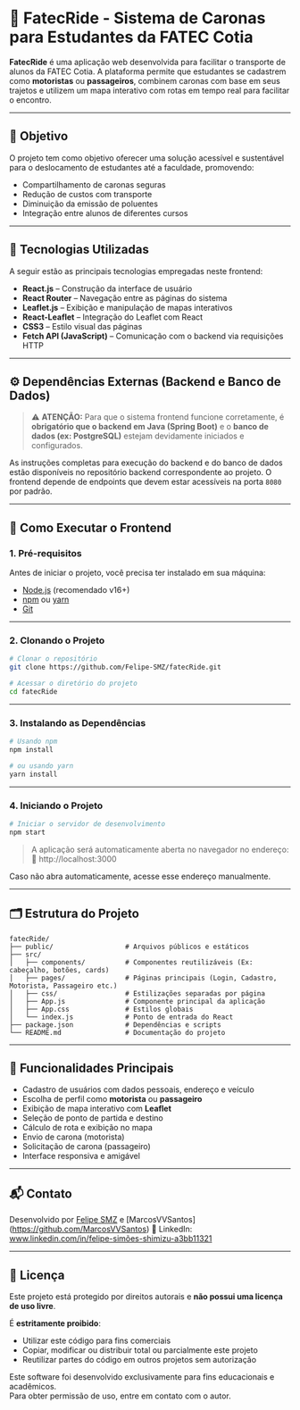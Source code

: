 # 🚗 FatecRide - Sistema de Caronas para Estudantes da FATEC Cotia

**FatecRide** é uma aplicação web desenvolvida para facilitar o transporte de alunos da FATEC Cotia. A plataforma permite que estudantes se cadastrem como **motoristas** ou **passageiros**, combinem caronas com base em seus trajetos e utilizem um mapa interativo com rotas em tempo real para facilitar o encontro.

---

## 🎯 Objetivo

O projeto tem como objetivo oferecer uma solução acessível e sustentável para o deslocamento de estudantes até a faculdade, promovendo:

- Compartilhamento de caronas seguras
- Redução de custos com transporte
- Diminuição da emissão de poluentes
- Integração entre alunos de diferentes cursos

---

## 🧰 Tecnologias Utilizadas

A seguir estão as principais tecnologias empregadas neste frontend:

- **React.js** – Construção da interface de usuário
- **React Router** – Navegação entre as páginas do sistema
- **Leaflet.js** – Exibição e manipulação de mapas interativos
- **React-Leaflet** – Integração do Leaflet com React
- **CSS3** – Estilo visual das páginas
- **Fetch API (JavaScript)** – Comunicação com o backend via requisições HTTP


---

## ⚙️ Dependências Externas (Backend e Banco de Dados)

> ⚠️ **ATENÇÃO:** Para que o sistema frontend funcione corretamente, é **obrigatório que o backend em Java (Spring Boot)** e o **banco de dados (ex: PostgreSQL)** estejam devidamente iniciados e configurados.

As instruções completas para execução do backend e do banco de dados estão disponíveis no repositório backend correspondente ao projeto. O frontend depende de endpoints que devem estar acessíveis na porta `8080` por padrão.

---

## 🚀 Como Executar o Frontend

### 1. Pré-requisitos

Antes de iniciar o projeto, você precisa ter instalado em sua máquina:

- [Node.js](https://nodejs.org/) (recomendado v16+)
- [npm](https://www.npmjs.com/) ou [yarn](https://yarnpkg.com/)
- [Git](https://git-scm.com/)

---

### 2. Clonando o Projeto

```bash
# Clonar o repositório
git clone https://github.com/Felipe-SMZ/fatecRide.git

# Acessar o diretório do projeto
cd fatecRide
```

---

### 3. Instalando as Dependências

```bash
# Usando npm
npm install

# ou usando yarn
yarn install
```

---

### 4. Iniciando o Projeto

```bash
# Iniciar o servidor de desenvolvimento
npm start
```

> A aplicação será automaticamente aberta no navegador no endereço:  
📍 http://localhost:3000

Caso não abra automaticamente, acesse esse endereço manualmente.

---

## 🗂️ Estrutura do Projeto

```
fatecRide/
├── public/                  # Arquivos públicos e estáticos
├── src/
│   ├── components/          # Componentes reutilizáveis (Ex: cabeçalho, botões, cards)
│   ├── pages/               # Páginas principais (Login, Cadastro, Motorista, Passageiro etc.)
│   ├── css/                 # Estilizações separadas por página
│   ├── App.js               # Componente principal da aplicação
│   ├── App.css              # Estilos globais
│   └── index.js             # Ponto de entrada do React
├── package.json             # Dependências e scripts
└── README.md                # Documentação do projeto
```

---

## 🧪 Funcionalidades Principais

- Cadastro de usuários com dados pessoais, endereço e veículo
- Escolha de perfil como **motorista** ou **passageiro**
- Exibição de mapa interativo com **Leaflet**
- Seleção de ponto de partida e destino
- Cálculo de rota e exibição no mapa
- Envio de carona (motorista)
- Solicitação de carona (passageiro)
- Interface responsiva e amigável


---

## 📬 Contato

Desenvolvido por [Felipe SMZ](https://github.com/Felipe-SMZ) e [MarcosVVSantos] (https://github.com/MarcosVVSantos) 
🔗 LinkedIn: www.linkedin.com/in/felipe-simões-shimizu-a3bb11321



---

## 📄 Licença

Este projeto está protegido por direitos autorais e **não possui uma licença de uso livre**.

É **estritamente proibido**:

- Utilizar este código para fins comerciais
- Copiar, modificar ou distribuir total ou parcialmente este projeto
- Reutilizar partes do código em outros projetos sem autorização

Este software foi desenvolvido exclusivamente para fins educacionais e acadêmicos.  
Para obter permissão de uso, entre em contato com o autor.
